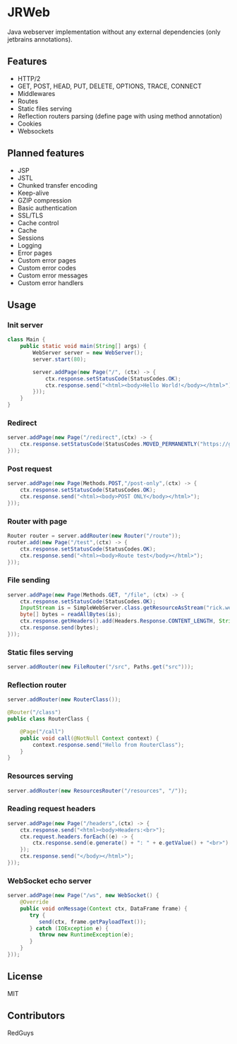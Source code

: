 # JRWeb

Java webserver implementation without any external dependencies (only jetbrains annotations).

## Features

- HTTP/2
- GET, POST, HEAD, PUT, DELETE, OPTIONS, TRACE, CONNECT
- Middlewares
- Routes
- Static files serving
- Reflection routers parsing (define page with using method annotation)
- Cookies
- Websockets

## Planned features

- JSP
- JSTL
- Chunked transfer encoding
- Keep-alive
- GZIP compression
- Basic authentication
- SSL/TLS
- Cache control
- Cache
- Sessions
- Logging
- Error pages
- Custom error pages
- Custom error codes
- Custom error messages
- Custom error handlers

## Usage

### Init server

```java
class Main {
    public static void main(String[] args) {
        WebServer server = new WebServer();
        server.start(80);

        server.addPage(new Page("/", (ctx) -> {
            ctx.response.setStatusCode(StatusCodes.OK);
            ctx.response.send("<html><body>Hello World!</body></html>");
        }));
    }
}
```

### Redirect

```java
server.addPage(new Page("/redirect",(ctx) -> {
    ctx.response.setStatusCode(StatusCodes.MOVED_PERMANENTLY("https://google.com"));
}));
```

### Post request

```java
server.addPage(new Page(Methods.POST,"/post-only",(ctx) -> {
    ctx.response.setStatusCode(StatusCodes.OK);
    ctx.response.send("<html><body>POST ONLY</body></html>");
}));
```

### Router with page

```java
Router router = server.addRouter(new Router("/route"));
router.add(new Page("/test",(ctx) -> {
    ctx.response.setStatusCode(StatusCodes.OK);
    ctx.response.send("<html><body>Route test</body></html>");
}));
```

### File sending

```java
server.addPage(new Page(Methods.GET, "/file", (ctx) -> {
    ctx.response.setStatusCode(StatusCodes.OK);
    InputStream is = SimpleWebServer.class.getResourceAsStream("rick.webp");
    byte[] bytes = readAllBytes(is);
    ctx.response.getHeaders().add(Headers.Response.CONTENT_LENGTH, String.valueOf(bytes.length));
    ctx.response.send(bytes);
}));
```

### Static files serving

```java
server.addRouter(new FileRouter("/src", Paths.get("src")));
```

### Reflection router

```java
server.addRouter(new RouterClass());
```

```java
@Router("/class")
public class RouterClass {

    @Page("/call")
    public void call(@NotNull Context context) {
        context.response.send("Hello from RouterClass");
    }
}
```

### Resources serving

```java
server.addRouter(new ResourcesRouter("/resources", "/"));
```

### Reading request headers
    
```java
server.addPage(new Page("/headers",(ctx) -> {
    ctx.response.send("<html><body>Headers:<br>");
    ctx.request.headers.forEach((e) -> {
        ctx.response.send(e.generate() + ": " + e.getValue() + "<br>");
    });
    ctx.response.send("</body></html>");
}));
```

### WebSocket echo server

```java
server.addPage(new Page("/ws", new WebSocket() {
    @Override
    public void onMessage(Context ctx, DataFrame frame) {
       try {
          send(ctx, frame.getPayloadText());
       } catch (IOException e) {
          throw new RuntimeException(e);
       }
    }
}));
```

## License
MIT

## Contributors
RedGuys
